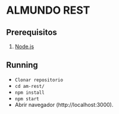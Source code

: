# ALMUNDO REST

## Prerequisitos

1. [Node.js](http://nodejs.org)
 
## Running
 - `Clonar repositorio`
- `cd am-rest/`
 - `npm install`
  - `npm start`
 - Abrir navegador (http://localhost:3000).
